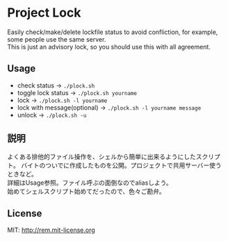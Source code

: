 # Project Lock

Easily check/make/delete lockfile status to avoid confliction, for example, some people use the same server.  
This is just an advisory lock, so you should use this with all agreement.

## Usage

* check status -> `./plock.sh`
* toggle lock status -> `./plock.sh yourname`
* lock -> `./plock.sh -l yourname`
* lock with message(optional) -> `./plock.sh -l yourname message`
* unlock -> `./plock.sh -u`

## 説明

よくある排他的ファイル操作を、シェルから簡単に出来るようにしたスクリプト。
バイトのついでに作成したものを公開。プロジェクトで共用サーバー使うときなど。  
詳細はUsage参照。ファイル呼ぶの面倒なのでaliasしよう。  
始めてシェルスクリプト始めてだったので、色々ご勘弁。

## License

MIT: http://rem.mit-license.org